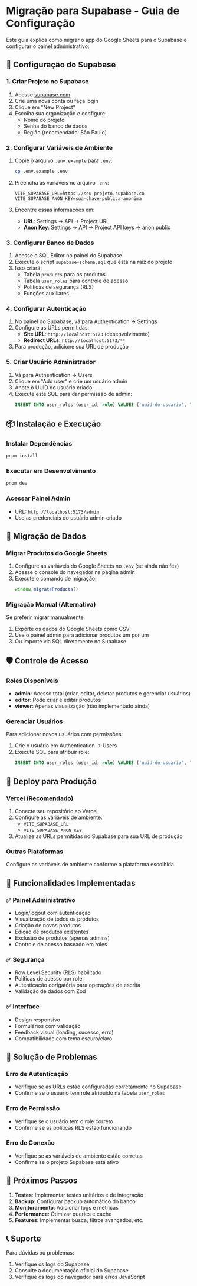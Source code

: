 # Migração para Supabase - Guia de Configuração

Este guia explica como migrar o app do Google Sheets para o Supabase e configurar o painel administrativo.

## 🚀 Configuração do Supabase

### 1. Criar Projeto no Supabase

1. Acesse [supabase.com](https://supabase.com)
2. Crie uma nova conta ou faça login
3. Clique em "New Project"
4. Escolha sua organização e configure:
   - Nome do projeto
   - Senha do banco de dados
   - Região (recomendado: São Paulo)

### 2. Configurar Variáveis de Ambiente

1. Copie o arquivo `.env.example` para `.env`:
   ```bash
   cp .env.example .env
   ```

2. Preencha as variáveis no arquivo `.env`:
   ```env
   VITE_SUPABASE_URL=https://seu-projeto.supabase.co
   VITE_SUPABASE_ANON_KEY=sua-chave-publica-anonima
   ```

3. Encontre essas informações em:
   - **URL**: Settings → API → Project URL
   - **Anon Key**: Settings → API → Project API keys → anon public

### 3. Configurar Banco de Dados

1. Acesse o SQL Editor no painel do Supabase
2. Execute o script `supabase-schema.sql` que está na raiz do projeto
3. Isso criará:
   - Tabela `products` para os produtos
   - Tabela `user_roles` para controle de acesso
   - Políticas de segurança (RLS)
   - Funções auxiliares

### 4. Configurar Autenticação

1. No painel do Supabase, vá para Authentication → Settings
2. Configure as URLs permitidas:
   - **Site URL**: `http://localhost:5173` (desenvolvimento)
   - **Redirect URLs**: `http://localhost:5173/**`
3. Para produção, adicione sua URL de produção

### 5. Criar Usuário Administrador

1. Vá para Authentication → Users
2. Clique em "Add user" e crie um usuário admin
3. Anote o UUID do usuário criado
4. Execute este SQL para dar permissão de admin:
   ```sql
   INSERT INTO user_roles (user_id, role) VALUES ('uuid-do-usuario', 'admin');
   ```

## 📦 Instalação e Execução

### Instalar Dependências
```bash
pnpm install
```

### Executar em Desenvolvimento
```bash
pnpm dev
```

### Acessar Painel Admin
- URL: `http://localhost:5173/admin`
- Use as credenciais do usuário admin criado

## 🔄 Migração de Dados

### Migrar Produtos do Google Sheets

1. Configure as variáveis do Google Sheets no `.env` (se ainda não fez)
2. Acesse o console do navegador na página admin
3. Execute o comando de migração:
   ```javascript
   window.migrateProducts()
   ```

### Migração Manual (Alternativa)

Se preferir migrar manualmente:

1. Exporte os dados do Google Sheets como CSV
2. Use o painel admin para adicionar produtos um por um
3. Ou importe via SQL diretamente no Supabase

## 🛡️ Controle de Acesso

### Roles Disponíveis

- **admin**: Acesso total (criar, editar, deletar produtos e gerenciar usuários)
- **editor**: Pode criar e editar produtos
- **viewer**: Apenas visualização (não implementado ainda)

### Gerenciar Usuários

Para adicionar novos usuários com permissões:

1. Crie o usuário em Authentication → Users
2. Execute SQL para atribuir role:
   ```sql
   INSERT INTO user_roles (user_id, role) VALUES ('uuid-do-usuario', 'editor');
   ```

## 🚀 Deploy para Produção

### Vercel (Recomendado)

1. Conecte seu repositório ao Vercel
2. Configure as variáveis de ambiente:
   - `VITE_SUPABASE_URL`
   - `VITE_SUPABASE_ANON_KEY`
3. Atualize as URLs permitidas no Supabase para sua URL de produção

### Outras Plataformas

Configure as variáveis de ambiente conforme a plataforma escolhida.

## 🔧 Funcionalidades Implementadas

### ✅ Painel Administrativo
- Login/logout com autenticação
- Visualização de todos os produtos
- Criação de novos produtos
- Edição de produtos existentes
- Exclusão de produtos (apenas admins)
- Controle de acesso baseado em roles

### ✅ Segurança
- Row Level Security (RLS) habilitado
- Políticas de acesso por role
- Autenticação obrigatória para operações de escrita
- Validação de dados com Zod

### ✅ Interface
- Design responsivo
- Formulários com validação
- Feedback visual (loading, sucesso, erro)
- Compatibilidade com tema escuro/claro

## 🐛 Solução de Problemas

### Erro de Autenticação
- Verifique se as URLs estão configuradas corretamente no Supabase
- Confirme se o usuário tem role atribuído na tabela `user_roles`

### Erro de Permissão
- Verifique se o usuário tem o role correto
- Confirme se as políticas RLS estão funcionando

### Erro de Conexão
- Verifique se as variáveis de ambiente estão corretas
- Confirme se o projeto Supabase está ativo

## 📝 Próximos Passos

1. **Testes**: Implementar testes unitários e de integração
2. **Backup**: Configurar backup automático do banco
3. **Monitoramento**: Adicionar logs e métricas
4. **Performance**: Otimizar queries e cache
5. **Features**: Implementar busca, filtros avançados, etc.

## 📞 Suporte

Para dúvidas ou problemas:
1. Verifique os logs do Supabase
2. Consulte a documentação oficial do Supabase
3. Verifique os logs do navegador para erros JavaScript